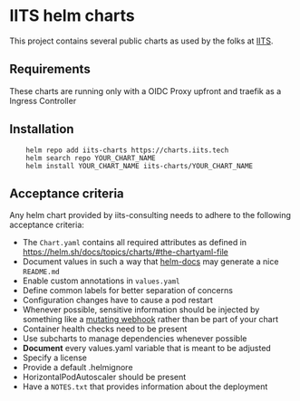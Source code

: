 # IITS helm charts

This project contains several public charts as used by the folks at [IITS](https://iits-consulting.de/).

## Requirements

These charts are running only with a OIDC Proxy upfront and traefik as a Ingress Controller

## Installation

```shell
    helm repo add iits-charts https://charts.iits.tech
    helm search repo YOUR_CHART_NAME
    helm install YOUR_CHART_NAME iits-charts/YOUR_CHART_NAME
```

## Acceptance criteria

Any helm chart provided by iits-consulting needs to adhere to the following acceptance criteria:

* The `Chart.yaml` contains all required attributes as defined in https://helm.sh/docs/topics/charts/#the-chartyaml-file
* Document values in such a way that [helm-docs](https://github.com/norwoodj/helm-docs) may generate
  a nice `README.md`
* Enable custom annotations in `values.yaml`
* Define common labels for better separation of concerns
* Configuration changes have to cause a pod restart
* Whenever possible, sensitive information should be injected by something like
  a [mutating webhook](https://banzaicloud.com/docs/bank-vaults/mutating-webhook/) rather than be part of your chart
* Container health checks need to be present
* Use subcharts to manage dependencies whenever possible
* **Document** every values.yaml variable that is meant to be adjusted
* Specify a license
* Provide a default .helmignore
* HorizontalPodAutoscaler should be present
* Have a `NOTES.txt` that provides information about the deployment
